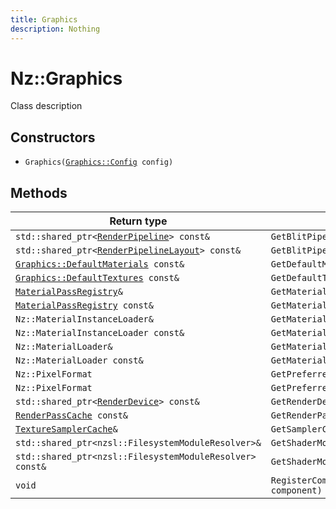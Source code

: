 ```yaml
---
title: Graphics
description: Nothing
---
```


# Nz::Graphics

Class description

## Constructors

- `Graphics(`[`Graphics::Config`](documentation/generated/Graphics/Graphics.Config.md)` config)`

## Methods

| Return type | Signature |
| ----------- | --------- |
| `std::shared_ptr<`[`RenderPipeline`](documentation/generated/Renderer/RenderPipeline.md)`> const&` | `GetBlitPipeline(bool transparent)` |
| `std::shared_ptr<`[`RenderPipelineLayout`](documentation/generated/Renderer/RenderPipelineLayout.md)`> const&` | `GetBlitPipelineLayout()` |
| [`Graphics::DefaultMaterials`](documentation/generated/Graphics/Graphics.DefaultMaterials.md)` const&` | `GetDefaultMaterials()` |
| [`Graphics::DefaultTextures`](documentation/generated/Graphics/Graphics.DefaultTextures.md)` const&` | `GetDefaultTextures()` |
| [`MaterialPassRegistry`](documentation/generated/Graphics/MaterialPassRegistry.md)`&` | `GetMaterialPassRegistry()` |
| [`MaterialPassRegistry`](documentation/generated/Graphics/MaterialPassRegistry.md)` const&` | `GetMaterialPassRegistry()` |
| `Nz::MaterialInstanceLoader&` | `GetMaterialInstanceLoader()` |
| `Nz::MaterialInstanceLoader const&` | `GetMaterialInstanceLoader()` |
| `Nz::MaterialLoader&` | `GetMaterialLoader()` |
| `Nz::MaterialLoader const&` | `GetMaterialLoader()` |
| `Nz::PixelFormat` | `GetPreferredDepthFormat()` |
| `Nz::PixelFormat` | `GetPreferredDepthStencilFormat()` |
| `std::shared_ptr<`[`RenderDevice`](documentation/generated/Renderer/RenderDevice.md)`> const&` | `GetRenderDevice()` |
| [`RenderPassCache`](documentation/generated/Renderer/RenderPassCache.md)` const&` | `GetRenderPassCache()` |
| [`TextureSamplerCache`](documentation/generated/Graphics/TextureSamplerCache.md)`&` | `GetSamplerCache()` |
| `std::shared_ptr<nzsl::FilesystemModuleResolver>&` | `GetShaderModuleResolver()` |
| `std::shared_ptr<nzsl::FilesystemModuleResolver> const&` | `GetShaderModuleResolver()` |
| `void` | `RegisterComponent(`[`AppFilesystemComponent`](documentation/generated/Core/AppFilesystemComponent.md)`& component)` |
